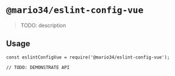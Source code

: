 # `@mario34/eslint-config-vue`

> TODO: description

## Usage

```
const eslintConfigVue = require('@mario34/eslint-config-vue');

// TODO: DEMONSTRATE API
```
